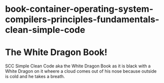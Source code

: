 # book-container-operating-system-compilers-principles-fundamentals-clean-simple-code

# The White Dragon Book! 

SCC Simple Clean Code aka the White Dragon Book as it is black with a White Dragon on it wheere a cloud comes out of his nose because outside is cold and he takes a breath.  

